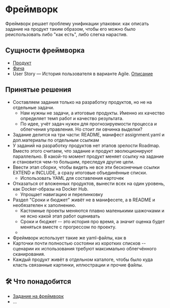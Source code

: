 # Фреймворк

Фреймворк решает проблему унификации упаковки: как описать задание на продукт таким образом, чтобы его можно было реиспользовать либо "как есть", либо слегка нарастив.

## Сущности фреймворка

- [Продукт](./product/)
- [Фича](#)
- User Story — История пользователя в варианте Agile. [Описание](/products/dvmn_org/agile-user-story/)

## Принятые решения

- Составляем задания только на разработку продуктов, но не на отдельные задачи.
    - Нам нужны не задачи, а итоговые продукты. Именно их качество определяет темп работ и качество результата.
    - По идее, учёт задач нужен для прогнозируемости процесса и облегчения управления. Но стоит ли овчинка выделки?
- Задание делится на три части: README, манифест assignment.yaml и доп.материалы по отдельным ссылкам
- У заданий на разработку продуктов нет этапов зрелости Roadmap. Вместо этого считаем, что задание и продукт эволюционируют параллельно. В какой-то момент продукт меняет ссылку на задание и становится чем-то большим, преследуя другие цели.
- Ввести этап сборки, чтобы видеть не все эти бесконечные ссылки EXTEND и INCLUDE, а сразу итоговые объединённые списки.
    - Использовать YAML для составления карточек
- Отказаться от вложенных продуктов, вынести всех на один уровень, как Docker-образы на Docker Hub.
    - Упрощает навигацию и перелинковку
- Раздел "Сроки и бюджет" живёт не в манифесете, а в README и необязателен к заполнению.
    - Кастомные проекты меняются плавно маленькими шажочками и не ясно какой этап работ оценивать
    - Сроки и бюджет -- это история про время, а значит оценка будет меняться вместе с прогрессом по проекту.
    - 
- Фреймворк использует такие же yaml-файлы, как в 
- Карточки почти полностью состояни из коротких списков -- сценарии их использования требуют максимально облегчённого сканирования.
- Каждый продукт живёт в отдельном каталоге, чтобы было куда класть связанные картинки, иллюстрации и прочие файлы.

## 🛠️ Что понадобится

- [Задание на фреймворк](./assignment.yaml)
- …
